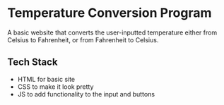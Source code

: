 # Temperature Conversion Program

A basic website that converts the user-inputted temperature either from Celsius to Fahrenheit, or from Fahrenheit to Celsius.

## Tech Stack
- HTML for basic site
- CSS to make it look pretty
- JS to add functionality to the input and buttons
